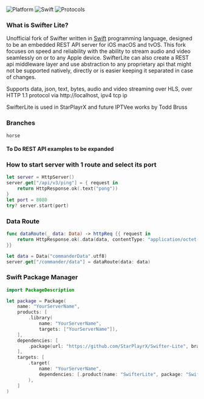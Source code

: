 ![Platform](https://img.shields.io/badge/Platform-iOS%20macOS%20tvOS-4BC51D.svg?style=flat)
![Swift](https://img.shields.io/badge/Swift-5.6-4BC51D.svg?style=flat)
![Protocols](https://img.shields.io/badge/Protocols-HTTP%201.1-4BC51D.svg?style=flat)


### What is Swifter Lite?

Unofficial fork of Swifter written in [Swift](https://developer.apple.com/swift/) programming language, designed to be an embedded REST API server for iOS macOS and tvOS. This fork focuses on speed and reliability with the ability to stream audio and video seamlessly on or to any Apple device. SwifterLite can also create a REST api middleware layer and use abstraction to any proprietary api that might not be supported natively, directly or is easier keeping it separated in case of changes.

Supports data, json, text, bytes, audio and video streaming over HLS, over HTTP 1.1 protocol via http://localhost, ipv4 tcp ip

SwifterLite is used in StarPlayrX and future IPTVee works by Todd Bruss

### Branches
`horse`

#### To Do REST API examples to be expanded

### How to start server with 1 route and select its port
```swift
let server = HttpServer()
server.get["/api/v3/ping"] = { request in
    return HttpResponse.ok(.text("pong"))
}
let port = 8080
try? server.start(port)
```

### Data Route
```swift
func dataRoute(_ data: Data) -> httpReq {{ request in
    return HttpResponse.ok(.data(data, contentType: "application/octet-stream"))
}}

let data = Data("commanderData".utf8)
server.get["/commander/data"] = dataRoute(data: data)
```

### Swift Package Manager
```swift
import PackageDescription

let package = Package(
    name: "YourServerName",
    products: [
        .library(
            name: "YourServerName",
            targets: ["YourServerName"]),
    ],
    dependencies: [
        .package(url: "https://github.com/StarPlayrX/Swifter-Lite", branch: "horse")
    ],
    targets: [
        .target(
            name: "YourServerName",
            dependencies: [.product(name: "SwifterLite", package: "Swifter-Lite")]
        ),
    ]
)
```

